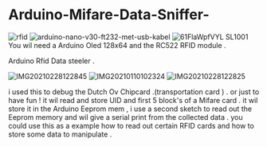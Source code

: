 # Arduino-Mifare-Data-Sniffer-
![rfid](https://user-images.githubusercontent.com/20719445/109416695-1d77bc00-79c0-11eb-8019-07a8cae3a3ba.jpg)
![arduino-nano-v30-ft232-met-usb-kabel](https://user-images.githubusercontent.com/20719445/109416696-1e105280-79c0-11eb-93aa-531989fefaed.jpg)
![61FlaWpfVYL _SL1001_](https://user-images.githubusercontent.com/20719445/109417047-32554f00-79c2-11eb-9650-8994df2bc01a.jpg)
You wil need a Arduino Oled 128x64 and the RC522 RFID module .

Arduino Rfid Data steeler .

![IMG20210228122845](https://user-images.githubusercontent.com/20719445/109416925-86abff00-79c1-11eb-990b-1c617c6f8c34.jpg)
![IMG20210110102324](https://user-images.githubusercontent.com/20719445/109416922-84e23b80-79c1-11eb-9c0f-70a7f1895a23.jpg)
![IMG20210228122825](https://user-images.githubusercontent.com/20719445/109416950-b22ee980-79c1-11eb-8f20-755c7b72fad4.jpg)

i used this to debug the Dutch Ov Chipcard .(transportation card ) .
or just to have fun !
it wil read and store UID and first 5 block's of a Mifare card .
it wil store it in the Arduino Eeprom mem ,
i use a second sketch to read out the Eeprom memory and wil give a serial print from the collected data .
you could use this as a example how to read out certain RFID cards and how to store some data to manipulate .


